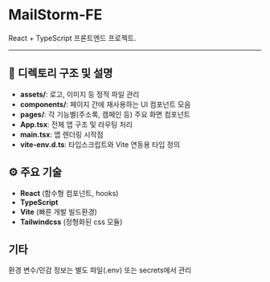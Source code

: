 # MailStorm-FE

React + TypeScript 프론트엔드 프로젝트.

---

## 📁 디렉토리 구조 및 설명
- **assets/**: 로고, 이미지 등 정적 파일 관리
- **components/**: 페이지 간에 재사용하는 UI 컴포넌트 모음
- **pages/**: 각 기능별(주소록, 캠페인 등) 주요 화면 컴포넌트  
- **App.tsx**: 전체 앱 구조 및 라우팅 처리  
- **main.tsx**: 앱 렌더링 시작점  
- **vite-env.d.ts**: 타입스크립트와 Vite 연동용 타입 정의

## ⚙️ 주요 기술
- **React** (함수형 컴포넌트, hooks)
- **TypeScript**
- **Vite** (빠른 개발 빌드환경)
- **Tailwindcss** (정형화된 css 모듈)


## 기타
환경 변수/민감 정보는 별도 파일(.env) 또는 secrets에서 관리
